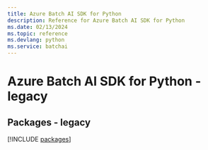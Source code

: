 ```yaml
---
title: Azure Batch AI SDK for Python
description: Reference for Azure Batch AI SDK for Python
ms.date: 02/13/2024
ms.topic: reference
ms.devlang: python
ms.service: batchai
---
```

# Azure Batch AI SDK for Python - legacy
## Packages - legacy
[!INCLUDE [packages](batch-ai-index.md)]